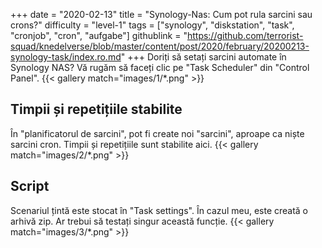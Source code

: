 +++
date = "2020-02-13"
title = "Synology-Nas: Cum pot rula sarcini sau crons?"
difficulty = "level-1"
tags = ["synology", "diskstation", "task", "cronjob", "cron", "aufgabe"]
githublink = "https://github.com/terrorist-squad/knedelverse/blob/master/content/post/2020/february/20200213-synology-task/index.ro.md"
+++
Doriți să setați sarcini automate în Synology NAS? Vă rugăm să faceți clic pe "Task Scheduler" din "Control Panel".
{{< gallery match="images/1/*.png" >}}

## Timpii și repetițiile stabilite
În "planificatorul de sarcini", pot fi create noi "sarcini", aproape ca niște sarcini cron. Timpii și repetițiile sunt stabilite aici.
{{< gallery match="images/2/*.png" >}}

## Script
Scenariul țintă este stocat în "Task settings". În cazul meu, este creată o arhivă zip. Ar trebui să testați singur această funcție.
{{< gallery match="images/3/*.png" >}}
